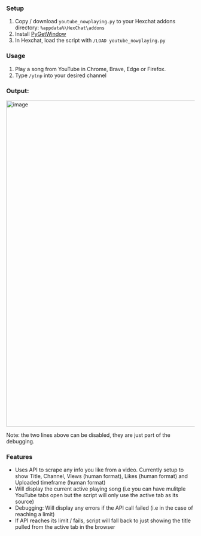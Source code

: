 ### Setup 
1. Copy / download `youtube_nowplaying.py` to your Hexchat addons directory: `%appdata%\HexChat\addons`
2. Install [PyGetWindow](https://pypi.org/project/PyGetWindow/)
3. In Hexchat, load the script with `/LOAD youtube_nowplaying.py`
   

### Usage
1. Play a song from YouTube in Chrome, Brave, Edge or Firefox.
2. Type `/ytnp` into your desired channel

### Output:   
<img width="873" alt="image" src="https://github.com/Moodkiller/YouTube-NowPlaying/assets/11341653/1c06045a-4e70-45d0-803f-6ac2a5e3ac36">

Note: the two lines above can be disabled, they are just part of the debugging.

### Features
* Uses API to scrape any info you like from a video. Currently setup to show Title, Channel, Views (human format), Likes (human format) and Uploaded timeframe (human format)
* Will display the current active playing song (i.e you can have mulitple YouTube tabs open but the script will only use the active tab as its source)
* Debugging: Will display any errors if the API call failed (i.e in the case of reaching a limit)
* If API reaches its limit / fails, script will fall back to just showing the title pulled from the active tab in the browser
